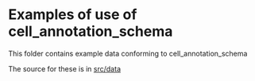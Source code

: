 # Examples of use of cell_annotation_schema

This folder contains example data conforming to cell_annotation_schema

The source for these is in [src/data](../src/data/examples)
